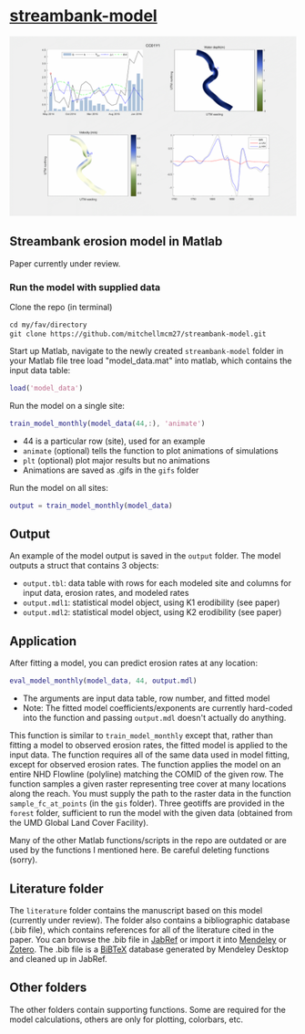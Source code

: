 # [streambank-model](https://mitchellmcm27.github.io/streambank-model)

![Model in action](https://www.github.com/mitchellmcm27/streambank-model/raw/master/gifs/CC01Y1.gif?raw=true "Streambank erosion model animation")

## Streambank erosion model in Matlab

Paper currently under review.

### Run the model with supplied data

Clone the repo (in terminal)

````dos
cd my/fav/directory
git clone https://github.com/mitchellmcm27/streambank-model.git
````

Start up Matlab, navigate to the newly created ```streambank-model``` folder in your Matlab file tree
load "model_data.mat" into matlab, which contains the input data table:

````matlab
load('model_data')
````

Run the model on a single site:

````matlab
train_model_monthly(model_data(44,:), 'animate')
````

* 44 is a particular row (site), used for an example
* ```animate``` (optional) tells the function to plot animations of simulations
* ```plt``` (optional) plot major results but no animations
* Animations are saved as .gifs in the ```gifs``` folder

Run the model on all sites:

````matlab
output = train_model_monthly(model_data)
````
## Output

An example of the model output is saved in the ```output``` folder. The model outputs a struct that contains 3 objects:

* ```output.tbl```: data table with rows for each modeled site and columns for input data, erosion rates, and modeled rates
* ```output.mdl1```: statistical model object, using K1 erodibility (see paper)
* ```output.mdl2```: statistical model object, using K2 erodibility (see paper)

## Application

After fitting a model, you can predict erosion rates at any location:

````matlab
eval_model_monthly(model_data, 44, output.mdl)
````

* The arguments are input data table, row number, and fitted model
* Note: The fitted model coefficients/exponents are currently hard-coded into the function and passing ```output.mdl``` doesn't actually do anything.

This function is similar to ```train_model_monthly``` except that, rather than fitting a model to observed erosion rates, the fitted model is applied to the input data. The function requires all of the same data used in model fitting, except for observed erosion rates. The function applies the model on an entire NHD Flowline (polyline) matching the COMID of the given row. The function samples a given raster representing tree cover at many locations along the reach. You must supply the path to the raster data in the function ```sample_fc_at_points``` (in the ```gis``` folder). Three geotiffs are provided in the ```forest``` folder, sufficient to run the model with the given data (obtained from the UMD Global Land Cover Facility).

Many of the other Matlab functions/scripts in the repo are outdated or are used by the functions I mentioned here. Be careful deleting functions (sorry).

## Literature folder

The ```literature``` folder contains the manuscript based on this model (currently under review). The folder also contains a bibliographic database (.bib file), which contains references for all of the literature cited in the paper. You can browse the .bib file in [JabRef](https://www.fosshub.com/JabRef.html) or import it into [Mendeley](https://www.mendeley.com/) or [Zotero](https://www.zotero.org/). The .bib file is a [BiBTeX](http://www.bibtex.org/) database generated by Mendeley Desktop and cleaned up in JabRef.

## Other folders

The other folders contain supporting functions. Some are required for the model calculations, others are only for plotting, colorbars, etc.
